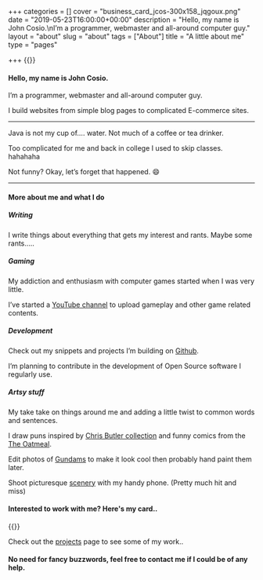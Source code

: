 +++
categories = []
cover = "business_card_jcos-300x158_jqgoux.png"
date = "2019-05-23T16:00:00+00:00"
description = "Hello, my name is John Cosio.\nI’m a programmer, webmaster and all-around computer guy."
layout = "about"
slug = "about"
tags = ["About"]
title = "A little about me"
type = "pages"

+++
{{<tinyImage src = "gravatar-150x150_vp0cd0">}}

#### Hello, my name is John Cosio.

I’m a programmer, webmaster and all-around computer guy.

I build websites from simple blog pages to complicated E-commerce sites.

***

Java is not my cup of…. water. Not much of a coffee or tea drinker.

Too complicated for me and back in college I used to skip classes. hahahaha

Not funny? Okay, let’s forget that happened. :smile:

***

#### More about me and what I do

##### Writing

I write things about everything that gets my interest and rants. Maybe some rants…..

##### Gaming

My addiction and enthusiasm with computer games started when I was very little.

I’ve started a [YouTube channel](https://www.youtube.com/channel/UCRHhhzP8dUEp_PS9eNUU2-A) to upload gameplay and other game related contents.

##### Development

Check out my snippets and projects I’m building on [Github](https://github.com/sudoist).

I’m planning to contribute in the development of Open Source software I regularly use.

##### Artsy stuff

My take take on things around me and adding a little twist to common words and sentences.

I draw puns inspired by [Chris Butler collection](http://www.chrisbutlercollection.com/just-for-pun) and funny comics from the [The Oatmeal](http://theoatmeal.com/).

Edit photos of [Gundams](categories/gunpla/ "Gunpla") to make it look cool then probably hand paint them later.

Shoot picturesque [scenery](posts/islas-de-gigantes/islas-de-gigantes/ "Photography") with my handy phone. (Pretty much hit and miss)

#### Interested to work with me? Here's my card..

{{<tinyImage src = "business_card_jcos-300x158_jqgoux.png">}}

Check out the [projects](/projects) page to see some of my work..

#### No need for fancy buzzwords, feel free to contact me if I could be of any help.
